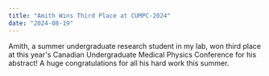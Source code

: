 ```yaml
---
title: "Amith Wins Third Place at CUMPC-2024"
date: "2024-08-19"
---
```


Amith, a summer undergraduate research student in my lab, won third place at this year's Canadian Undergraduate Medical Physics Conference for his abstract! A huge congratulations for all his hard work this summer.
